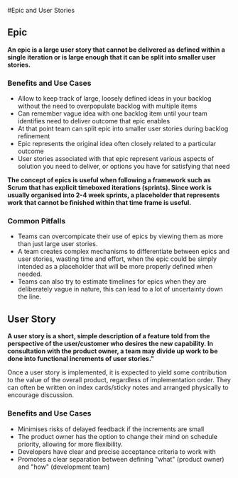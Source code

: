 #Epic and User Stories

## Epic

**An epic is a large user story that cannot be delivered as defined within a single iteration or is large enough that it can be split into smaller user stories.**


### Benefits and Use Cases

- Allow to keep track of large, loosely defined ideas in your backlog without the need to overpopulate backlog with multiple items
- Can remember vague idea with one backlog item until your team identifies need to deliver outcome that epic enables
- At that point team can split epic into smaller user stories during backlog refinement
- Epic represents the original idea often closely related to a particular outcome
- User stories associated with that epic represent various aspects of solution you need to deliver, or options you have for satisfying that need

**The concept of epics is useful when following a framework such as Scrum that has explicit timeboxed iterations (sprints). Since work is usually organised into 2-4 week sprints, a placeholder that represents work that cannot be finished within that time frame is useful.**

### Common Pitfalls

- Teams can overcompicate their use of epics by viewing them as more than just large user stories.
- A team creates complex mechanisms to differentiate between epics and user stories, wasting time and effort, when the epic could be simply intended as a placeholder that will be more properly defined when needed.
- Teams can also try to estimate timelines for epics when they are deliberately vague in nature, this can lead to a lot of uncertainty down the line.


## User Story

**A user story is a short, simple description of a feature told from the perspective of the user/customer who desires the new capability. In consultation with the product owner, a team may divide up work to be done into functional increments of user stories."**

Once a user story is implemented, it is expected to yield some contribution to the value of the overall product, regardless of implementation order. They can often be written on index cards/sticky notes and arranged physically to encourage discussion.

### Benefits and Use Cases

- Minimises risks of delayed feedback if the increments are small
- The product owner has the option to change their mind on schedule priority, allowing for more flexibility.
- Developers have clear and precise acceptance criteria to work with
- Promotes a clear separation between defining "what" (product owner) and "how" (development team)
